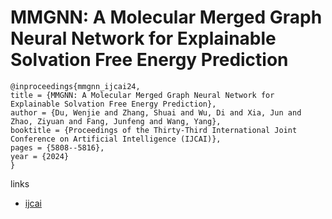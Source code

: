 # MMGNN: A Molecular Merged Graph Neural Network for Explainable Solvation Free Energy Prediction

```
@inproceedings{mmgnn_ijcai24,
title = {MMGNN: A Molecular Merged Graph Neural Network for Explainable Solvation Free Energy Prediction},
author = {Du, Wenjie and Zhang, Shuai and Wu, Di and Xia, Jun and Zhao, Ziyuan and Fang, Junfeng and Wang, Yang},
booktitle = {Proceedings of the Thirty-Third International Joint Conference on Artificial Intelligence (IJCAI)},
pages = {5808--5816},
year = {2024}
}
```

links
- [ijcai](https://www.ijcai.org/proceedings/2024/642)
